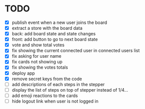 # TODO

- [x] publish event when a new user joins the board
- [x] extract a store with the board data
- [x] back: add board state and state changes
- [x] front: add button to go to next board state
- [x] vote and show total votes
- [x] fix showing the current connected user in connected users list
- [x] fix asking for user name
- [x] fix cards not showing up
- [x] fix showing the votes totals
- [x] deploy app
- [x] remove secret keys from the code
- [ ] add descriptions of each steps in the stepper
- [ ] display the list of steps on top of stepper instead of 1/4...
- [ ] add emoji reactions to the cards
- [ ] hide logout link when user is not logged in
